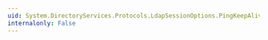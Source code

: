 ```yaml
---
uid: System.DirectoryServices.Protocols.LdapSessionOptions.PingKeepAliveTimeout
internalonly: False
---
```

